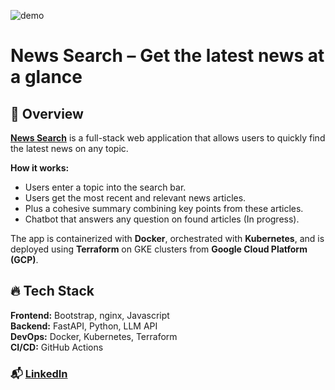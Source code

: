 ![demo](https://github.com/user-attachments/assets/2a60bd0a-72b6-4fd0-8d71-1ee402b2e48b)

# **News Search** – Get the latest news at a glance

## 📰 **Overview**  
[**News Search**](http://34.13.214.88:8080/) is a full-stack web application that allows users to quickly find the latest news on any topic.  

**How it works:**  
- Users enter a topic into the search bar.  
- Users get the most recent and relevant news articles.  
- Plus a cohesive summary combining key points from these articles.  
- Chatbot that answers any question on found articles (In progress).  

The app is containerized with **Docker**, orchestrated with **Kubernetes**, and is deployed using **Terraform** on GKE clusters from **Google Cloud Platform (GCP)**.

## 🔥 **Tech Stack**

**Frontend:** Bootstrap, nginx, Javascript  
**Backend:** FastAPI, Python, LLM API  
**DevOps:** Docker, Kubernetes, Terraform  
**CI/CD:** GitHub Actions

### 📬 [LinkedIn](https://www.linkedin.com/in/tianshuai-lu-ba313221a/)
